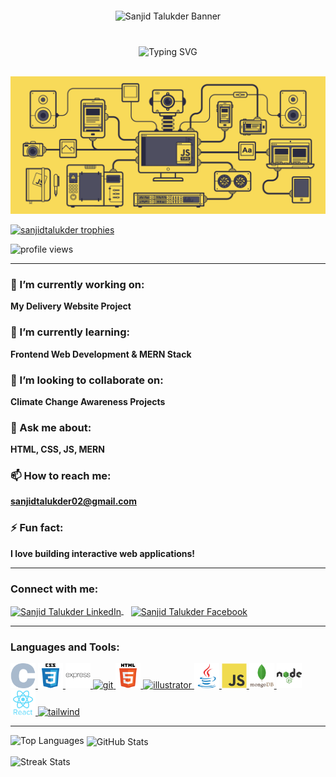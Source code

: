 <!-- HEADER SECTION WITH BANNER -->
<div align="center" style="padding: 20px 0; margin-bottom: 20px;">
  <img 
    src="https://capsule-render.vercel.app/api?type=waving&color=0:E1EAFC,100:F6D5F7&height=200&section=header&text=SANJID%20TALUKDER&fontSize=40&fontColor=0C1A3E&animation=fadeIn&fontAlignY=38&desc=Frontend%20Web%20Developer%20%7C%20MERN%20Stack%20Enthusiast&descAlignY=51&descAlign=62&descFontColor=1A237E" 
    alt="Sanjid Talukder Banner"
/>
</div>



<div align="center">
  <img src="https://readme-typing-svg.herokuapp.com?font=Fira+Code&weight=700&size=24&duration=4000&pause=1000&color=0D47A1&center=true&vCenter=true&multiline=true&width=600&height=100&lines=👋+Hello,+I'm+Sanjid+Talukder;Frontend+Web+Developer;MERN+Stack+Learner+🚀;Based+in+Bangladesh+🇧🇩" alt="Typing SVG" />
</div>

<br/>


<p align="left">
<!--   <img src="https://github.com/sanjidtalukder/Time-Complexity/blob/main/GitPropileAdd.gif?raw=true" alt="animated coding" width="100%" /> -->
  <img src="github-propular-image.gif" width="100%" height="220px" />
</p>

<p align="left">
  <a href="https://github.com/ryo-ma/github-profile-trophy">
    <img src="https://github-profile-trophy.vercel.app/?username=sanjidtalukder" alt="sanjidtalukder trophies" />
  </a>
</p>

<p align="left">
  <img src="https://komarev.com/ghpvc/?username=sanjidtalukder&label=Profile%20views&color=0e75b6&style=flat" alt="profile views" />
</p>


---

### 🔭 I’m currently working on:
**My Delivery Website Project**

### 🌱 I’m currently learning:
**Frontend Web Development & MERN Stack**

### 👯 I’m looking to collaborate on:
**Climate Change Awareness Projects**

### 💬 Ask me about:
**HTML, CSS, JS, MERN**

### 📫 How to reach me:
**sanjidtalukder02@gmail.com**

### ⚡ Fun fact:
**I love building interactive web applications!**

---

<h3 align="left">Connect with me:</h3>
<p align="left">
  <a href="https://www.linkedin.com/in/md-sanjid-talukder-08b681320" target="_blank">
    <img align="center" src="https://raw.githubusercontent.com/rahuldkjain/github-profile-readme-generator/master/src/images/icons/Social/linked-in-alt.svg" alt="Sanjid Talukder LinkedIn" height="30" width="40" />
  </a>
  &nbsp;&nbsp;
  <a href="https://www.facebook.com/share/19tnz9rmzz/" target="_blank">
    <img align="center" src="https://raw.githubusercontent.com/rahuldkjain/github-profile-readme-generator/master/src/images/icons/Social/facebook.svg" alt="Sanjid Talukder Facebook" height="30" width="40" />
  </a>
</p>


---

<h3 align="left">Languages and Tools:</h3>
<p align="left"> <a href="https://www.cprogramming.com/" target="_blank" rel="noreferrer"> <img src="https://raw.githubusercontent.com/devicons/devicon/master/icons/c/c-original.svg" alt="c" width="40" height="40"/> </a> <a href="https://www.w3schools.com/css/" target="_blank" rel="noreferrer"> <img src="https://raw.githubusercontent.com/devicons/devicon/master/icons/css3/css3-original-wordmark.svg" alt="css3" width="40" height="40"/> </a> <a href="https://expressjs.com" target="_blank" rel="noreferrer"> <img src="https://raw.githubusercontent.com/devicons/devicon/master/icons/express/express-original-wordmark.svg" alt="express" width="40" height="40"/> </a> <a href="https://git-scm.com/" target="_blank" rel="noreferrer"> <img src="https://www.vectorlogo.zone/logos/git-scm/git-scm-icon.svg" alt="git" width="40" height="40"/> </a> <a href="https://www.w3.org/html/" target="_blank" rel="noreferrer"> <img src="https://raw.githubusercontent.com/devicons/devicon/master/icons/html5/html5-original-wordmark.svg" alt="html5" width="40" height="40"/> </a> <a href="https://www.adobe.com/in/products/illustrator.html" target="_blank" rel="noreferrer"> <img src="https://www.vectorlogo.zone/logos/adobe_illustrator/adobe_illustrator-icon.svg" alt="illustrator" width="40" height="40"/> </a> <a href="https://www.java.com" target="_blank" rel="noreferrer"> <img src="https://raw.githubusercontent.com/devicons/devicon/master/icons/java/java-original.svg" alt="java" width="40" height="40"/> </a> <a href="https://developer.mozilla.org/en-US/docs/Web/JavaScript" target="_blank" rel="noreferrer"> <img src="https://raw.githubusercontent.com/devicons/devicon/master/icons/javascript/javascript-original.svg" alt="javascript" width="40" height="40"/> </a> <a href="https://www.mongodb.com/" target="_blank" rel="noreferrer"> <img src="https://raw.githubusercontent.com/devicons/devicon/master/icons/mongodb/mongodb-original-wordmark.svg" alt="mongodb" width="40" height="40"/> </a> <a href="https://nodejs.org" target="_blank" rel="noreferrer"> <img src="https://raw.githubusercontent.com/devicons/devicon/master/icons/nodejs/nodejs-original-wordmark.svg" alt="nodejs" width="40" height="40"/> </a> <a href="https://reactjs.org/" target="_blank" rel="noreferrer"> <img src="https://raw.githubusercontent.com/devicons/devicon/master/icons/react/react-original-wordmark.svg" alt="react" width="40" height="40"/> </a> <a href="https://tailwindcss.com/" target="_blank" rel="noreferrer"> <img src="https://www.vectorlogo.zone/logos/tailwindcss/tailwindcss-icon.svg" alt="tailwind" width="40" height="40"/> </a> </p>


---

<p>
  <img align="left" src="https://github-readme-stats.vercel.app/api/top-langs?username=sanjidtalukder&show_icons=true&locale=en&layout=compact" alt="Top Languages" />
</p>

<p>
  &nbsp;<img align="center" src="https://github-readme-stats.vercel.app/api?username=sanjidtalukder&show_icons=true&locale=en" alt="GitHub Stats" />
</p>

<p>
  <img align="center" src="https://github-readme-streak-stats.herokuapp.com/?user=sanjidtalukder" alt="Streak Stats" />
</p>
